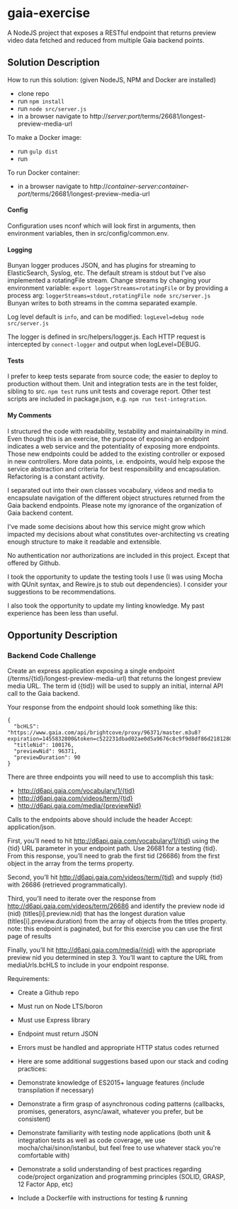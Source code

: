 # gaia-exercise

A NodeJS project that exposes a RESTful endpoint that returns preview video data fetched and reduced from multiple Gaia backend points.

## Solution Description

How to run this solution: (given NodeJS, NPM and Docker are installed)

+ clone repo
+ run ```npm install```
+ run ```node src/server.js```
+ in a browser navigate to http://_server:port_/terms/26681/longest-preview-media-url

To make a Docker image:
+ run ```gulp dist```
+ run 

To run Docker container:

+ in a browser navigate to http://_container-server:container-port_/terms/26681/longest-preview-media-url



#### Config
Configuration uses nconf which will look first in arguments, then environment variables, then in src/config/common.env.

#### Logging
Bunyan logger produces JSON, and has plugins for streaming to ElasticSearch, Syslog, etc. The default stream is stdout but I've also implemented a rotatingFile stream. Change streams by changing your environment variable: ```export loggerStreams=rotatingFile``` or by providing a process arg: ```loggerStreams=stdout,rotatingFile node src/server.js``` Bunyan writes to both streams in the comma separated example.

Log level default is ```info```, and can be modified: ```logLevel=debug node src/server.js```

The logger is defined in src/helpers/logger.js. Each HTTP request is intercepted by ```connect-logger``` and output when logLevel=DEBUG.


#### Tests
I prefer to keep tests separate from source code; the easier to deploy to production without them. Unit and integration tests are in the test folder, sibling to src. ```npm test``` runs unit tests and coverage report. Other test scripts are included in package.json, e.g. ```npm run test-integration```.


#### My Comments
I structured the code with readability, testability and maintainability in mind. Even though this is an exercise, the purpose of exposing an endpoint indicates a web service and the potentiality of exposing more endpoints. Those new endpoints could be added to the existing controller or exposed in new controllers. More data points, i.e. endpoints, would help expose the service abstraction and criteria for best responsibility and encapsulation. Refactoring is a constant activity.

I separated out into their own classes vocabulary, videos and media to encapsulate navigation of the different object structures returned from the Gaia backend endpoints. Please note my ignorance of the organization of Gaia backend content. 

I've made some decisions about how this service might grow which impacted my decisions about what constitutes over-architecting vs creating enough structure to make it readable and extensible.

No authentication nor authorizations are included in this project. Except that offered by Github.

I took the opportunity to update the testing tools I use (I was using Mocha with QUnit syntax, and Rewire.js to stub out dependencies). I consider your suggestions to be recommendations.

I also took the opportunity to update my linting knowledge. My past experience has been less than useful. 


## Opportunity Description
### Backend Code Challenge

Create an express application exposing a single endpoint (/terms/{tid}/longest-preview-media-url) that returns the longest preview media URL. The term id ({tid}) will be used to supply an initial, internal API call to the Gaia backend.

Your response from the endpoint should look something like this:

```
{
  "bcHLS": "https://www.gaia.com/api/brightcove/proxy/96371/master.m3u8?expiration=1455832800&token=c522231dbad02ae0d5a9676c8c9f9d8df86d2181280df53b46ab0b24b257458a",
  "titleNid": 100176,
  "previewNid": 96371,
  "previewDuration": 90
}
```
There are three endpoints you will need to use to accomplish this task: 
+ http://d6api.gaia.com/vocabulary/1/{tid}
+ http://d6api.gaia.com/videos/term/{tid} 
+ http://d6api.gaia.com/media/{previewNid}

Calls to the endpoints above should include the header Accept: application/json.

First, you’ll need to hit http://d6api.gaia.com/vocabulary/1/{tid} using the {tid} URL parameter in your endpoint path. Use 26681 for a testing {tid}. From this response, you’ll need to grab the first tid (26686) from the first object in the array from the terms property.

Second, you’ll hit http://d6api.gaia.com/videos/term/{tid} and supply {tid} with 26686 (retrieved programmatically).

Third, you’ll need to iterate over the response from http://d6api.gaia.com/videos/term/26686 and identify the preview node id (nid) (titles[i].preview.nid) that has the longest duration value (titles[i].preview.duration) from the array of objects from the titles property. note: this endpoint is paginated, but for this exercise you can use the first page of results

Finally, you’ll hit http://d6api.gaia.com/media/{nid} with the appropriate preview nid you determined in step 3. You’ll want to capture the URL from mediaUrls.bcHLS to include in your endpoint response.

Requirements:

+ Create a Github repo
+ Must run on Node LTS/boron
+ Must use Express library
+ Endpoint must return JSON
+ Errors must be handled and appropriate HTTP status codes returned
+ Here are some additional suggestions based upon our stack and coding practices:

+ Demonstrate knowledge of ES2015+ language features (include transpilation if necessary)
+ Demonstrate a firm grasp of asynchronous coding patterns (callbacks, promises, generators, async/await, whatever you prefer, but be consistent)
+ Demonstrate familiarity with testing node applications (both unit & integration tests as well as code coverage, we use mocha/chai/sinon/istanbul, but feel free to use whatever stack you're comfortable with)
+ Demonstrate a solid understanding of best practices regarding code/project organization and programming principles (SOLID, GRASP, 12 Factor App, etc)
+ Include a Dockerfile with instructions for testing & running